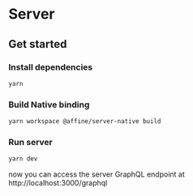 # Server

## Get started

### Install dependencies

```bash
yarn
```

### Build Native binding

```bash
yarn workspace @affine/server-native build
```

### Run server

```bash
yarn dev
```

now you can access the server GraphQL endpoint at http://localhost:3000/graphql
